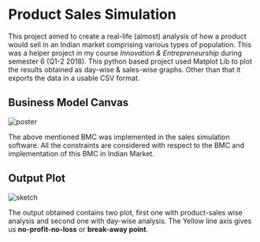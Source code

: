 # Product Sales Simulation

This project aimed to create a real-life (almost) analysis of how a product would sell in an Indian market comprising various types of population. This was a helper project in my course *Innovation & Entrepreneurship* during semester 6 (Q1-2 2018).
This python based project used Matplot Lib to plot the results obtained as day-wise & sales-wise graphs. Other than that it exports the data in a usable CSV format.

## Business Model Canvas
![poster](https://user-images.githubusercontent.com/31181262/41469516-1dd204cc-70cb-11e8-980d-34071a64f18b.png)

The above mentioned BMC was implemented in the sales simulation software. All the constraints are considered with respect to the BMC and implementation of this BMC in Indian Market.

## Output Plot
![sketch](https://user-images.githubusercontent.com/31181262/41469725-ffc9d684-70cb-11e8-9efe-31b6155a9727.png)

The output obtained contains two plot, first one with product-sales wise analysis and second one with day-wise analysis. The Yellow line axis gives us **no-profit-no-loss** or **break-away point**.